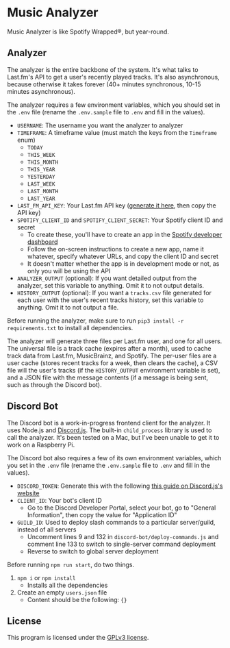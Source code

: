 # Music Analyzer
Music Analyzer is like Spotify Wrapped®, but year-round.

## Analyzer
The analyzer is the entire backbone of the system. It's what talks to Last.fm's API to get a user's recently played tracks. It's also asynchronous, because otherwise it takes forever (40+ minutes synchronous, 10-15 minutes asynchronous).

The analyzer requires a few environment variables, which you should set in the `.env` file (rename the `.env.sample` file to `.env` and fill in the values).

- `USERNAME`: The username you want the analyzer to analyzer
- `TIMEFRAME`: A timeframe value (must match the keys from the `Timeframe` enum)
  - `TODAY`
  - `THIS_WEEK`
  - `THIS_MONTH`
  - `THIS_YEAR`
  - `YESTERDAY`
  - `LAST_WEEK`
  - `LAST_MONTH`
  - `LAST_YEAR`
- `LAST_FM_API_KEY`: Your Last.fm API key ([generate it here](https://www.last.fm/api/account/create), then copy the API key)
- `SPOTIFY_CLIENT_ID` and `SPOTIFY_CLIENT_SECRET`: Your Spotify client ID and secret
  - To create these, you'll have to create an app in the [Spotify developer dashboard](https://developer.spotify.com/dashboard/applications)
  - Follow the on-screen instructions to create a new app, name it whatever, specify whatever URLs, and copy the client ID and secret
  - It doesn't matter whether the app is in development mode or not, as only you will be using the API
- `ANALYZER_OUTPUT` (optional): If you want detailed output from the analyzer, set this variable to anything. Omit it to not output details.
- `HISTORY_OUTPUT` (optional): If you want a `tracks.csv` file generated for each user with the user's recent tracks history, set this variable to anything. Omit it to not output a file.

Before running the analyzer, make sure to run `pip3 install -r requirements.txt` to install all dependencies.

The analyzer will generate three files per Last.fm user, and one for all users. The universal file is a track cache (expires after a month), used to cache track data from Last.fm, MusicBrainz, and Spotify. The per-user files are a user cache (stores recent tracks for a week, then clears the cache), a CSV file will the user's tracks (if the `HISTORY_OUTPUT` environment variable is set), and a JSON file with the message contents (if a message is being sent, such as through the Discord bot).

## Discord Bot
The Discord bot is a work-in-progress frontend client for the analyzer. It uses Node.js and [Discord.js](https://discordjs.guide/). The built-in `child_process` library is used to call the analyzer. It's been tested on a Mac, but I've been unable to get it to work on a Raspberry Pi.

The Discord bot also requires a few of its own environment variables, which you set in the `.env` file (rename the `.env.sample` file to `.env` and fill in the values).

- `DISCORD_TOKEN`: Generate this with the following [this guide on Discord.js's website](https://discordjs.guide/preparations/setting-up-a-bot-application.html)
- `CLIENT_ID`: Your bot's client ID
  - Go to the Discord Developer Portal, select your bot, go to "General Information", then copy the value for "Application ID"
- `GUILD_ID`: Used to deploy slash commands to a particular server/guild, instead of all servers
  - Uncomment lines 9 and 132 in `discord-bot/deploy-commands.js` and comment line 133 to switch to single-server command deployment
  - Reverse to switch to global server deployment

Before running `npm run start`, do two things.
1. `npm i` or `npm install`
    - Installs all the dependencies
2. Create an empty `users.json` file
    - Content should be the following: `{}`

## License
This program is licensed under the [GPLv3 license](https://choosealicense.com/licenses/gpl-3.0/).